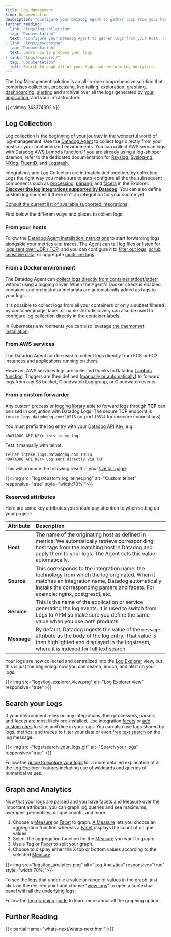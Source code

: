 ```yaml
---
title: Log Management
kind: Documentation
description: "Configure your Datadog Agent to gather logs from your host, containers & services."
further_reading:
- link: "logs/log_collection"
  tag: "Documentation"
  text: "Configure your Datadog Agent to gather logs from your host, containers, and services."
- link: "logs/processing"
  tag: "Documentation"
  text: Learn how to process your logs
- link: "logs/explorer/"
  tag: "Documentation"
  text: Search through all of your logs and perform Log Analytics.
---
```


The Log Management solution is an all-in-one comprehensive solution that comprises [collection][34], [processing][33], live tailing, [exploration][17], [graphing][23], [dashboarding][36], [alerting][35] and archival over all the logs generated by [your application][16], and your infrastructure.

{{< vimeo 243374392 >}}

## Log Collection

Log collection is the beginning of your journey in the wonderful world of log-management. Use the [Datadog Agent][6] to collect logs directly from your hosts or your containerized environments. You can collect AWS service logs with Datadog [AWS Lambda function](#from-aws-services).If you are already using a log-shipper daemon, refer to the dedicated documentation for [Rsyslog][1], [Syslog-ng][2], [NXlog][3], [FluentD][4], and [Logstash][5].

Integrations and Log Collection are intimately tied together, by collecting Logs the right way you make sure to auto-configure all the the subsequent components such as [processing][33], [parsing][29], and [facets][18] in the Explorer. **[Discover the log integrations supported by Datadog][37]**. You can also define custom log sources if there isn't an integration for your source yet.

<div class="alert alert-warning">
<a href="https://docs.datadoghq.com/integrations/#cat-log-collection">Consult the current list of available supported integrations</a>.
</div>

Find below the different ways and places to collect logs.

### From your hosts

Follow the [Datadog Agent installation instructions][6] to start forwarding logs alongside your metrics and traces.
The Agent can [tail log files][7] or [listen for logs sent over UDP / TCP][8], and you can configure it to [filter out logs][9], [scrub sensitive data][10], or  aggregate [multi line logs][11].

### From a Docker environment

The Datadog Agent can [collect logs directly from container stdout/stderr][14] without using a logging driver. When the Agent's Docker check is enabled, container and orchestrator metadata are automatically added as tags to your logs.

It is possible to collect logs from all your containers or only a subset filtered by container image, label, or name. Autodiscovery can also be used to configure log collection directly in the container labels.

In Kubernetes environments you can also leverage [the daemonset installation][15].

### From AWS services

The Datadog Agent can be used to collect logs directly from ECS or EC2 instances and applications running on them.

However, AWS services logs are collected thanks to Datadog [Lambda function][12]. Triggers are then defined ([manually or automatically][13]) to forward logs from any S3 bucket, Cloudwatch Log group, or Cloudwatch events.

### From a custom forwarder

Any custom process or [logging library][16] able to forward logs through **TCP** can be used in conjuntion with Datadog Logs. The secure TCP endpoint is `intake.logs.datadoghq.com:10516` (or port `10514` for insecure connections). 

You must prefix the log entry with your [Datadog API Key][38], e.g.:

```
<DATADOG_API_KEY> this is my log
```

Test it manually with telnet:

```
telnet intake.logs.datadoghq.com 10514 
<DATADOG_API_KEY> Log sent directly via TCP
```

This will produce the following result in your [live tail page][39]: 

{{< img src="logs/custom_log_telnet.png" alt="Custom telnet" responsive="true" style="width:70%;">}}

### Reserved attributes

Here are some key attributes you should pay attention to when setting up your project:

| Attribute   | Description                                                                                                                                                                                           |
| :-------    | :------                                                                                                                                                                                               |
| **Host**    | The name of the originating host as defined in metrics. We automatically retrieve corresponding host tags from the matching host in Datadog and apply them to your logs. The Agent sets this value automatically.                          |
| **Source**  | This corresponds to the integration name: the technology from which the log originated. When it matches an integration name, Datadog automatically installs the corresponding parsers and facets. For example: nginx, postgresql, etc.|
| **Service** | This is the name of the application or service generating the log events. It is used to switch from Logs to APM so make sure you define the same value when you use both products.                       |
| **Message** | By default, Datadog ingests the value of the `message` attribute as the body of the log entry. That value is then highlighted and displayed in the logstream, where it is indexed for full text search.               |

Your logs are now collected and centralized into the [Log Explorer][17] view, but this is just the beginning: now you can search, enrich, and alert on your logs.

{{< img src="logs/log_explorer_view.png" alt="Log Explorer view" responsive="true" >}}

## Search your Logs

If your environment relies on any integrations, then processors, parsers, and facets are most likely pre-installed. Use integration [facets][18] or [add custom ones][19] to slice and dice in your logs. You can also use tags shared by logs, metrics, and traces to filter your data or even [free text search][20] on the log message:

{{< img src="logs/search_your_logs.gif" alt="Search your logs" responsive="true" >}}

Follow the [guide to explore your logs][17] for a more detailed explanation of all the Log Explorer features including use of wildcards and queries of numerical values.

## Graph and Analytics

Now that your logs are parsed and you have facets and Measure over the important attributes, you can graph log queries and see maximums, averages, percentiles, unique counts, and more.

1. Choose a [Measure][21] or [Facet][18] to graph. [A Measure][21] lets you choose an aggregation function whereas a [Facet][18] displays the count of unique values.
2. Select the aggregation function for the [Measure][21] you want to graph:
3. Use a Tag or [Facet][18] to split your graph.
4. Choose to display either the X top or bottom values according to the selected [Measure][21].

{{< img src="logs/log_analytics.png" alt="Log Analytics" responsive="true" style="width:70%;">}}

To see the logs that underlie a value or range of values in the graph, just click on the desired point and choose "[view logs][22]" to open a contextual panel with all the underlying logs:

Follow the [log graphing guide][23] to learn more about all the graphing option.

## Further Reading

{{< partial name="whats-next/whats-next.html" >}}

[1]: /integrations/rsyslog
[2]: /integrations/syslog_ng
[3]: /integrations/nxlog
[4]: /integrations/fluentd/#log-collection
[5]: /integrations/logstash/#log-collection
[6]: /logs/log_collection/#getting-started-with-the-agent
[7]: /logs/log_collection/#tail-existing-files
[8]: /logs/log_collection/#stream-logs-through-tcp-udp
[9]: /logs/log_collection/#filter-logs
[10]: /logs/log_collection/#scrub-sensitive-data-in-your-logs
[11]: /logs/log_collection/#multi-line-aggregation
[12]: /integrations/amazon_web_services/#log-collection
[13]: /integrations/amazon_web_services/#enable-logging-for-your-aws-service
[14]: /logs/log_collection/docker/
[15]: /agent/basic_agent_usage/kubernetes/#log-collection-setup
[16]: /logs/log_collection/
[17]: /logs/explore
[18]: /logs/explorer/search/#facets
[19]: /logs/explorer/search/#create-a-facet
[20]: /logs/explorer/search/#search-syntax
[21]: /logs/explorer/search/#measures
[22]: /logs/explorer/analytics/#related-logs
[23]: /logs/explorer/analytics/
[24]: /logs/log_collection/#reserved-attributes
[25]: /logs/log_collection/#edit-reserved-attributes
[26]: /logs/processing/#processing-pipelines
[27]: /logs/processing/#attribute-remapper
[28]: /logs/processing/#grok-parser
[29]: /logs/processing/parsing/
[30]: /logs/faq/log-parsing-best-practice/
[31]: /logs/faq/how-to-investigate-a-log-parsing-issue/
[32]: /logs/processing/#processors
[33]: /logs/processing
[34]: /logs/log_collection/
[35]: /monitors/monitor_types/log
[36]: /graphing/dashboards/widgets/#timeseries
[37]: /integrations/#cat-log-collection
[38]: https://app.datadoghq.com/account/settings#api
[39]: https://app.datadoghq.com/logs/livetail
